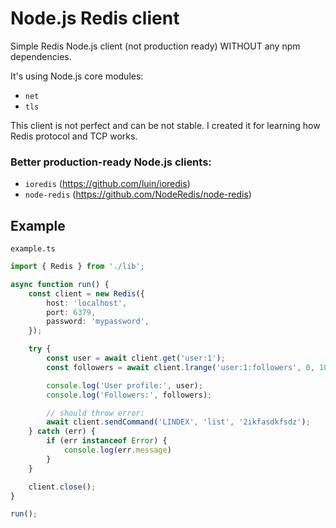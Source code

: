 # Node.js Redis client
Simple Redis Node.js client (not production ready) WITHOUT any npm dependencies.

It's using Node.js core modules:
- `net`
- `tls`

This client is not perfect and can be not stable. I created it for learning how Redis protocol and TCP works.
### Better production-ready Node.js clients:
- `ioredis` (https://github.com/luin/ioredis)
- `node-redis` (https://github.com/NodeRedis/node-redis)


## Example
`example.ts`
```ts
import { Redis } from './lib';

async function run() {
    const client = new Redis({
        host: 'localhost',
        port: 6379,
        password: 'mypassword',
    });

    try {
        const user = await client.get('user:1');
        const followers = await client.lrange('user:1:followers', 0, 100);

        console.log('User profile:', user);
        console.log('Followers:', followers);

        // should throw error:
        await client.sendCommand('LINDEX', 'list', '2ikfasdkfsdz');
    } catch (err) {
        if (err instanceof Error) {
            console.log(err.message)
        }
    }

    client.close();
}

run();
```
